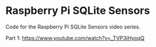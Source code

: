 # Raspberry Pi SQLite Sensors
Code for the Raspberry Pi SQLite Sensors video series.

Part 1: https://www.youtube.com/watch?v=_TVP3iHyoqQ
